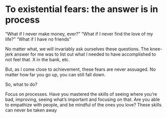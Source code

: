 # To existential fears: the answer is in process


“What if I never make money, ever?” “What if I never find the love of my
life?” “What if I have no friends”

No matter what, we will invariably ask ourselves these questions. The knee-
jerk answer for me was to list out what I needed to have accomplished to not
feel that. X in the bank, etc.

But, as I come close to achievement, these fears are never assuaged. No matter
how far you go up, you can still fall down.

So, what to do?

Focus on processes. Have you mastered the skills of seeing where you’re bad,
improving, seeing what’s important and focusing on that. Are you able to
empathize with people, and be mindful of the ones you love? These skills can
never be taken away

